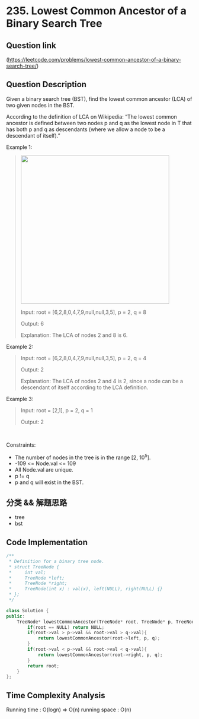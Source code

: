 # 235. Lowest Common Ancestor of a Binary Search Tree

## Question link
(https://leetcode.com/problems/lowest-common-ancestor-of-a-binary-search-tree/)

## Question Description
Given a binary search tree (BST), find the lowest common ancestor (LCA) of two given nodes in the BST.

According to the definition of LCA on Wikipedia: “The lowest common ancestor is defined between two nodes p and q as the lowest node in T that has both p and q as descendants (where we allow a node to be a descendant of itself).”

Example 1:
> <img src="https://assets.leetcode.com/uploads/2018/12/14/binarysearchtree_improved.png" width="400" />
>
> Input: root = [6,2,8,0,4,7,9,null,null,3,5], p = 2, q = 8
>
> Output: 6
>
> Explanation: The LCA of nodes 2 and 8 is 6.

Example 2:
> Input: root = [6,2,8,0,4,7,9,null,null,3,5], p = 2, q = 4
>
> Output: 2
>
> Explanation: The LCA of nodes 2 and 4 is 2, since a node can be a descendant of itself according to the LCA definition.

Example 3:
> Input: root = [2,1], p = 2, q = 1
>
> Output: 2

<br/>

Constraints:
- The number of nodes in the tree is in the range [2, 10<sup>5</sup>].
- -109 <= Node.val <= 109
- All Node.val are unique.
- p != q
- p and q will exist in the BST.

## 分类 && 解题思路
- tree
- bst

## Code Implementation
```c++
/**
 * Definition for a binary tree node.
 * struct TreeNode {
 *     int val;
 *     TreeNode *left;
 *     TreeNode *right;
 *     TreeNode(int x) : val(x), left(NULL), right(NULL) {}
 * };
 */

class Solution {
public:
    TreeNode* lowestCommonAncestor(TreeNode* root, TreeNode* p, TreeNode* q) {
        if(root == NULL) return NULL;
        if(root->val > p->val && root->val > q->val){
            return lowestCommonAncestor(root->left, p, q);
        }
        if(root->val < p->val && root->val < q->val){
            return lowestCommonAncestor(root->right, p, q);
        }
        return root;
    }
};
```

## Time Complexity Analysis
Running time  : O(logn) => O(n)
running space : O(n)